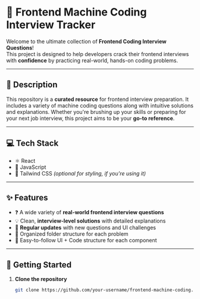 # 🚀 Frontend Machine Coding Interview Tracker

Welcome to the ultimate collection of **Frontend Coding Interview Questions**!  
This project is designed to help developers crack their frontend interviews with **confidence** by practicing real-world, hands-on coding problems.

---

## 📝 Description

This repository is a **curated resource** for frontend interview preparation. It includes a variety of machine coding questions along with intuitive solutions and explanations. Whether you're brushing up your skills or preparing for your next job interview, this project aims to be your **go-to reference**.

---

## 💻 Tech Stack

- ⚛️ React
- 📜 JavaScript
- 💨 Tailwind CSS _(optional for styling, if you're using it)_

---

## ✨ Features

- ❓ A wide variety of **real-world frontend interview questions**
- 💡 Clean, **interview-level solutions** with detailed explanations
- 🔁 **Regular updates** with new questions and UI challenges
- 📂 Organized folder structure for each problem
- 📎 Easy-to-follow UI + Code structure for each component

---

## 🚀 Getting Started

1. **Clone the repository**

   ```bash
   git clone https://github.com/your-username/frontend-machine-coding.git
   ```
